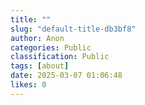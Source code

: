 ```yaml
---
title: ""
slug: "default-title-db3bf8"
author: Anon
categories: Public
classification: Public
tags: [about]
date: 2025-03-07 01:06:48 
likes: 0
---
```


